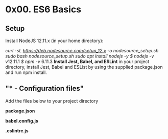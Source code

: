 # 0x00. ES6 Basics

## Setup
Install NodeJS 12.11.x
(in your home directory):

*curl -sL https://deb.nodesource.com/setup_12.x -o nodesource_setup.sh
sudo bash nodesource_setup.sh
sudo apt install nodejs -y*
*$ nodejs -v*
v12.11.1
*$ npm -v*
6.11.3
**Install Jest, Babel, and ESLint**
in your project directory, install Jest, Babel and ESList by using the supplied package.json and run npm install.

## "* - Configuration files" 
Add the files below to your project directory

**package.json**

**babel.config.js**

**.eslintrc.js**

